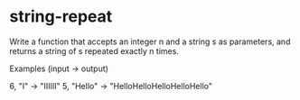 # string-repeat

Write a function that accepts an integer n and a string s as parameters, and returns a string of s repeated exactly n times.

Examples (input -> output)

6, "I"     -> "IIIIII"
5, "Hello" -> "HelloHelloHelloHelloHello"
